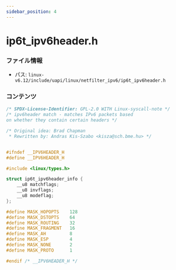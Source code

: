 ```yaml
---
sidebar_position: 4
---
```

# ip6t_ipv6header.h

### ファイル情報

- パス: `linux-v6.12/include/uapi/linux/netfilter_ipv6/ip6t_ipv6header.h`

### コンテンツ

```h
/* SPDX-License-Identifier: GPL-2.0 WITH Linux-syscall-note */
/* ipv6header match - matches IPv6 packets based
on whether they contain certain headers */

/* Original idea: Brad Chapman 
 * Rewritten by: Andras Kis-Szabo <kisza@sch.bme.hu> */


#ifndef __IPV6HEADER_H
#define __IPV6HEADER_H

#include <linux/types.h>

struct ip6t_ipv6header_info {
	__u8 matchflags;
	__u8 invflags;
	__u8 modeflag;
};

#define MASK_HOPOPTS    128
#define MASK_DSTOPTS    64
#define MASK_ROUTING    32
#define MASK_FRAGMENT   16
#define MASK_AH         8
#define MASK_ESP        4
#define MASK_NONE       2
#define MASK_PROTO      1

#endif /* __IPV6HEADER_H */

```
